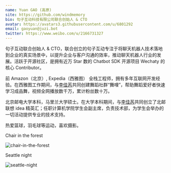 ```yaml
---
name: Yuan GAO (高原)
site: https://github.com/windmemory
bio: 句子互动科技有限公司联合创始人 & CTO
avatar: https://avatars3.githubusercontent.com/u/6801292
email: gaoyuan@juzi.bot
twitter: https://www.weibo.com/u/2166731327
---
```


句子互动联合创始人 & CTO，联合创立的句子互动专注于将聊天机器人技术落地到企业的真实场景中，以提升企业与客户沟通的效率，推动聊天机器人行业的发展。活跃于开源社区，是拥有近万 Star 数的 Chatbot SDK 开源项目 Wechaty 的核心 Contributor。

前 Amazon（北京）, Expedia（西雅图） 全栈工程师，拥有多年互联网开发经验。在西雅图工作期间，与[李佳芮](https://pre-angel.com/peoples/jiarui-li/)共同创建舞蹈社群“舞哩”，帮助舞蹈爱好者快速学习成品舞，视频全网播放数千万，累计粉丝数十万。

北京邮电大学本科，马里兰大学硕士。在大学本科期间，与[李佳芮](https://pre-angel.com/peoples/jiarui-li/)共同创立了北邮联想 idea 精英汇；任职计算机学院学生会副主席，负责技术部，为学生会举办的一切活动提供专业的技术支持。

热爱篮球，羽毛球等运动，喜欢摄影。

Chair in the forest

![chair-in-the-forest](/assets/peoples/yuan-gao/sky.jpg)

Seattle night

![seattle-night](/assets/proples/yuan-gao/seattle-night.jpg)
